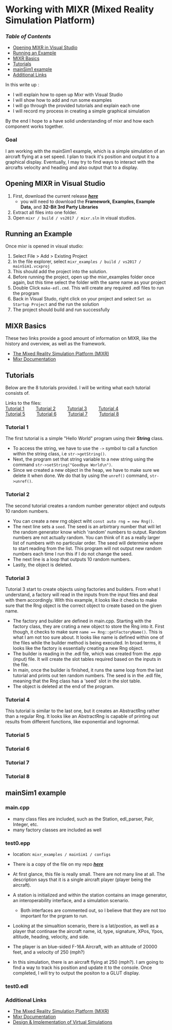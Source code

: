 # Working with MIXR (Mixed Reality Simulation Platform)

### **_Table of Contents_**
- [Opening MIXR in Visual Studio](#opening-mixr-in-visual-studio)
- [Running an Example](#running-an-example)
- [MIXR Basics](#mixr-basics)
- [Tutorials](#tutorials)
- [mainSim1 example](#mainsim1-example)
- [Additional Links](#additional-links)


In this write up :
- I will explain how to open up Mixr with Visual Studio
- I will show how to add and run some examples
- I will go through the provided tutorials and explain each one
- I will record my process in creating a simple graphical simulation  

By the end I hope to a have solid understanding of mixr and how each component works together.

### Goal
I am working with the mainSim1 example, which is a simple simulation of an aircraft flying at a set speed. I plan to track it's position and output it to a graphical display. Eventually, I may try to find ways to interact with the aircrafts velocity and heading and also output that to a display.


## Opening MIXR in Visual Studio
1. First, download the current release [**_here_**](https://www.mixr.dev/downloads.html)
    - you will need to download the **Framework, Examples, Example Data,** and **32-Bit 3rd Party Libraries**
2. Extract all files into one folder.
3. Open ` mixr / build / vs2017 / mixr.sln ` in visual studios.
 
## Running an Example
Once mixr is opened in visual studio:
1. Select File > Add > Existing Project
2. In the file explorer, select ` mixr_examples / build / vs2017 / mainSim1.vcxproj `
3. This should add the project into the solution.
4. Before running the project, open up the mixr_examples folder once again, but this time select the folder with the same name as your project
5. Double Click ` make-edl.cmd `. This will create any required .edl files to run the program
6. Back in Visual Studo, right click on your project and select ` Set as Startup Project ` and the run the solution
7. The project should build and run successfully

## MIXR Basics
These two links provide a good amount of information on MIXR, like the history and overview, as well as the framework.
- [The Mixed Reality Simulation Platform (MIXR)](https://www.mixr.dev/assets/pages/docs/the-mixed-reality-simulation-platform-csc-2018.pdf)  
- [Mixr Documentation](https://www.mixr.dev/docs.html)

## Tutorials
Below are the 8 tutorials provided. I will be writing what each tutorial consists of.

Links to the files:  
[Tutorial 1](https://github.com/tylerireland/MTSi/tree/main/MIXR/code/tutorial01) &emsp;&emsp; [Tutorial 2](https://github.com/tylerireland/MTSi/tree/main/MIXR/code/tutorial02) &emsp;&emsp; [Tutorial 3](https://github.com/tylerireland/MTSi/tree/main/MIXR/code/tutorial03) &emsp;&emsp; [Tutorial 4](https://github.com/tylerireland/MTSi/tree/main/MIXR/code/tutorial04)   
[Tutorial 5](https://github.com/tylerireland/MTSi/tree/main/MIXR/code/tutorial05) &emsp;&emsp; [Tutorial 6](https://github.com/tylerireland/MTSi/tree/main/MIXR/code/tutorial06) &emsp;&emsp; [Tutorial 7](https://github.com/tylerireland/MTSi/tree/main/MIXR/code/tutorial07) &emsp;&emsp; [Tutorial 8](https://github.com/tylerireland/MTSi/tree/main/MIXR/code/tutorial08)
       
 
  

### Tutorial 1
The first tutorial is a simple "Hello World" program using their **String** class.
- To access the string, we have to use the `->` symbol to call a function within the string class, i.e ` str->getString() `.
- Next, the program set that string variable to a new string using the command ` str->setString("Goodbye World\n") `.
- Since we created a new object in the heap, we have to make sure we delete it when done. We do that by using the ` unref() ` command, ` str->unref() `.

### Tutorial 2
The second tutorial creates a random number generator object and outputs 10 random numbers.
- You can create a new rng object wiht ` const auto rng = new Rng() `.
- The next line sets a ` seed `. The seed is an arbirtrary number that will let the random generator know which 'random' numbers to output. Random numbers are not actually random. You can think of it as a really larger list of numbers with no particular order. The seed will determine where to start reading from the list. This program will not output new random numbers each time I run this if I do not change the seed.
- The next line is a loop that outputs 10 random numbers.
- Lastly, the object is deleted.

### Tutorial 3
Tutorial 3 start to create objects using factories and builders. From what I understand, a factory will read in the inputs from the input files and deal with them accordingly. With this example, it looks like it checks to make sure that the Rng object is the correct object to create based on the given name.
- The factory and builder are defined in main.cpp. Starting with the factory class, they are crating a new object to store the Rng into it. First though, it checks to make sure ` name == Rng::getFactoryName() `. This is what I am not too sure about. It looks like name is defined within one of the files while the builder method is being executed. In broad terms, it looks like the factory is essentially creating a new Rng object.
- The builder is reading in the .edl file, which was created from the .epp (input) file. It will create the slot tables required based on the inputs in the file.
- In main, once the builder is finished, it runs the same loop from the last tutorial and prints out ten random numbers. The seed is in the .edl file, meaning that the Rng class has a 'seed' slot in the slot table.
- The object is deleted at the end of the program.

### Tutorial 4
This tutorial is similar to the last one, but it creates an AbstractRng rather than a regular Rng. It looks like an AbstractRng is capable of printing out results from different functions, like exponential and lognormal.
### Tutorial 5
### Tutorial 6
### Tutorial 7
### Tutorial 8



## mainSim1 example

### main.cpp
- many class files are included, such as the Station, edl_parser, Pair, Integer, etc.
- many factory classes are included as well

### test0.epp
- location: ` mixr_examples / mainSim1 / configs ` 
- There is a copy of the file on my repo [**_here_**](https://github.com/tylerireland/MTSi/blob/main/test0.epp)  

- At first glance, this file is really small. There are not many line at all. The description says that it is a single aircraft player (player being the aircraft).
- A station is initialized and within the station contains an image generator, an interoperability interface, and a simulation scenario. 
    - Both interfaces are commented out, so I believe that they are not too important for the prgram to run.
- Looking at the simualtion scenario, there is a lat/postion, as well as a player that continase the aircraft name, id, type, signature, XPos, Ypos, altitude,
  heading, velocity, and side.
- The player is an blue-sided F-16A Aircraft, with an altitude of 20000 feet, and a velocity of 250 (mph?)
- In this simulation, there is an aircraft flying at 250 (mph?). I am going to find a way to track his position and update it to the console. Once completed, I will try to output the positon to a GLUT display.

### test0.edl




### Additional Links
- [The Mixed Reality Simulation Platform (MIXR)](https://www.mixr.dev/assets/pages/docs/the-mixed-reality-simulation-platform-csc-2018.pdf)  
- [Mixr Documentation](https://www.mixr.dev/docs.html)  
- [Design & Implementation of Virtual Simulations](https://www.mixr.dev/assets/pages/docs/iitsec-2008-tutorial.pdf)
